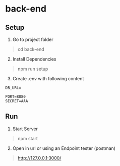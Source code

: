 # back-end

## Setup

1. Go to project folder

> cd back-end

2. Install Dependencies

> npm run setup

3. Create .env with following content

```
DB_URL=

PORT=8080
SECRET=AAA
```

## Run

1. Start Server

> npm start

2. Open in url or using an Endpoint tester (postman)

> http://127.0.0.1:3000/
